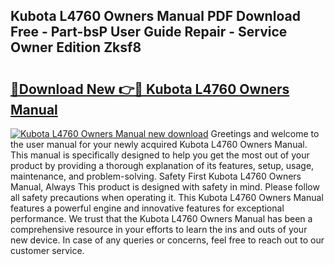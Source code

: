 ## Kubota L4760 Owners Manual PDF Download Free - Part-bsP User Guide Repair - Service Owner Edition Zksf8

# <h2><a href="http://bc95036.oget.top/?id=Kubota+L4760+Owners+Manual">🔗Download New 👉🔴 Kubota L4760 Owners Manual</a></h2>

[![Kubota L4760 Owners Manual new download](https://i.imgur.com/5g1atiW.png)](http://bc95036.oget.top/?id=Kubota+L4760+Owners+Manual)
Greetings and welcome to the user manual for your newly acquired Kubota L4760 Owners Manual. This manual is specifically designed to help you get the most out of your product by providing a thorough explanation of its features, setup, usage, maintenance, and problem-solving. Safety First Kubota L4760 Owners Manual, Always This product is designed with safety in mind. Please follow all safety precautions when operating it. This Kubota L4760 Owners Manual features a powerful engine and innovative features for exceptional performance. We trust that the Kubota L4760 Owners Manual has been a comprehensive resource in your efforts to learn the ins and outs of your new device. In case of any queries or concerns, feel free to reach out to our customer service.
